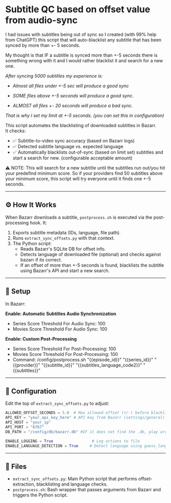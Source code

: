 # Subtitle QC based on offset value from audio-sync

I had issues with subtitles being out of sync so I created (with 99% help from ChatGPT) this script that will auto-blacklist any subtitle that has been synced by more than +- 5 seconds.

My thought is that IF a subtitle is synced more than +-5 seconds there is something wrong with it and I would rather blacklist it and search for a new one.

*After syncing 5000 subtitles my experience is:*

  - *Almost all files under +-5 sec will produce a good sync*

  - *SOME files above +-5 seconds will produce a good sync.*
  
  - *ALMOST all files +- 20 seconds will produce a bad sync.* 
  
*That is why I set my limit at +-5 seconds. (you can set this in configuration)*


This script automates the blacklisting of downloaded subtitles in Bazarr.  
It checks:

- ✅ Subtitle-to-video sync accuracy (based on Bazarr logs)
- ✅ Detected subtitle language vs. expected language
- ✅ Automatically blacklists out-of-sync (based on limit set) subtitles and start a search for new. (configurable acceptable amount)


⚠️ NOTE: This will search for a new subtitle until the subtitles run out/you hit your predefind minimum score. So if your providers find 50 subtitles above your minimum score, this script will try everyone until it finds one +-5 seconds.
 
---

## ⚙️ How It Works

When Bazarr downloads a subtitle, `postprocess.sh` is executed via the post-processing hook. It:

1. Exports subtitle metadata (IDs, language, file path).
2. Runs `extract_sync_offsets.py` with that context.
3. The Python script:
   - Reads Bazarr's SQLite DB for offset info.
   - Detects language of downloaded file (optional) and checks against bazarr if its correct.
   - If an offset of more than +-5 seconds is found, blacklists the subtitle using Bazarr's API and start a new search.

---

## 🔧 Setup

In Bazarr:

__Enable: Automatic Subtitles Audio Synchronization__
-  Series Score Threshold For Audio Sync: 100
-  Movies Score Threshold For Audio Sync: 100

__Enable: Custom Post-Processing__
 - Series Score Threshold For Post-Processing: 100
 - Movies Score Threshold For Post-Processing: 100
 - Command: /config/postprocess.sh "{{episode_id}}" "{{series_id}}" "{{provider}}" "{{subtitle_id}}" "{{subtitles_language_code2}}" "{{subtitles}}"

---


## 🔧 Configuration

Edit the top of `extract_sync_offsets.py` to adjust:

```python
ALLOWED_OFFSET_SECONDS = 5.0  # Max allowed offset (+/-) before blacklist occurs.
API_KEY = "your_api_key_here" # API key from Bazarr (settings/general).
API_HOST = "your_ip"
API_PORT = "6767"
DB_PATH = "/config/db/bazarr.db" #IF it does not find the .db, play around with this.

ENABLE_LOGGING = True                 # Log actions to file
ENABLE_LANGUAGE_DETECTION = True     # Detect language using guess_language
```
---

## 📂 Files

- `extract_sync_offsets.py`: Main Python script that performs offset-extraction, blacklisting and language checks.
- `postprocess.sh`: Bash wrapper that passes arguments from Bazarr and triggers the Python script.

